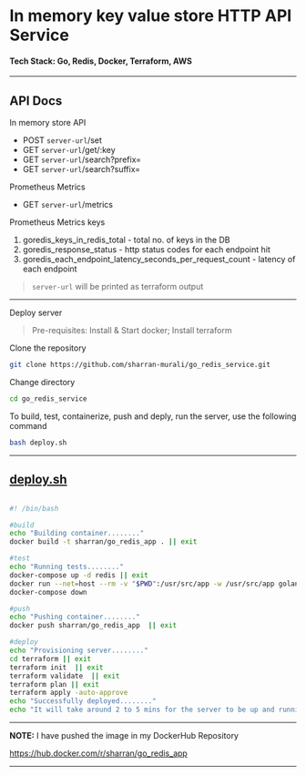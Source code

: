 # In memory key value store HTTP API Service 

#### **Tech Stack:** Go, Redis, Docker, Terraform, AWS
---

## API Docs

In memory store API
- POST `server-url`/set
- GET  `server-url`/get/:key
- GET  `server-url`/search?prefix=
- GET  `server-url`/search?suffix=

Prometheus Metrics
- GET  `server-url`/metrics

Prometheus Metrics keys
1. goredis_keys_in_redis_total - total no. of keys in the DB
2. goredis_response_status - http status codes for each endpoint hit
3. goredis_each_endpoint_latency_seconds_per_request_count - latency of each endpoint

>`server-url` will be printed as terraform output

---

Deploy server 
 >Pre-requisites: Install & Start docker; Install terraform

Clone the repository 
```bash 
git clone https://github.com/sharran-murali/go_redis_service.git
```

Change directory
```bash
cd go_redis_service
```

To build, test, containerize, push and deply, run the server, use the following command
```bash
bash deploy.sh
```
---

## [deploy.sh](./deploy.sh)

```bash

#! /bin/bash

#build
echo "Building container........"
docker build -t sharran/go_redis_app . || exit

#test
echo "Running tests........"
docker-compose up -d redis || exit
docker run --net=host --rm -v "$PWD":/usr/src/app -w /usr/src/app golang:1.16 go test -run "^Test" || exit
docker-compose down

#push
echo "Pushing container........"
docker push sharran/go_redis_app  || exit

#deploy
echo "Provisioning server........"
cd terraform || exit
terraform init  || exit
terraform validate  || exit
terraform plan || exit
terraform apply -auto-approve
echo "Successfully deployed........"
echo "It will take around 2 to 5 mins for the server to be up and running. Please wait..."
```

--- 

**NOTE:** I have pushed the image in my DockerHub Repository

https://hub.docker.com/r/sharran/go_redis_app

---
